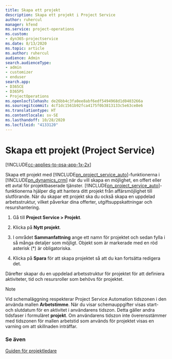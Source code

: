```yaml
---
title: Skapa ett projekt
description: Skapa ett projekt i Project Service
author: ruhercul
manager: kfend
ms.service: project-operations
ms.custom:
- dyn365-projectservice
ms.date: 8/13/2020
ms.topic: article
ms.author: ruhercul
audience: Admin
search.audienceType:
- admin
- customizer
- enduser
search.app:
- D365CE
- D365PS
- ProjectOperations
ms.openlocfilehash: de26bb4c3fa0ee8abf6edf5494968d1d0403266a
ms.sourcegitcommit: 4cf1dc1561b92fca4175f0b3813133c5e63ce8e6
ms.translationtype: HT
ms.contentlocale: sv-SE
ms.lasthandoff: 10/28/2020
ms.locfileid: "4133120"
---
```

# <a name="create-a-project-project-service"></a>Skapa ett projekt (Project Service)

[!INCLUDE[cc-applies-to-psa-app-1x-2x](../includes/cc-applies-to-psa-app-1x-2x.md)]

Skapa ett projekt med [!INCLUDE[pn_project_service_auto](../includes/pn-project-service-auto.md)]-funktionerna i [!INCLUDE[pn_dynamics_crm](../includes/pn-dynamics-crm.md)] när du vill skapa en möjlighet, en offert eller ett avtal för projektbaserade tjänster. [!INCLUDE[pn_project_service_auto](../includes/pn-project-service-auto.md)]-funktionerna hjälper dig att hantera ditt projekt från affärsmöjlighet till slutförande. När du skapar ett projekt ska du också skapa en uppdelad arbetsstruktur, vilket påverkar dina offerter, utgiftsuppskattningar och resurshantering.  
  
1.  Gå till **Project Service > Projekt**.  
  
2.  Klicka på **Nytt projekt**.  
  
3.  I området **Sammanfattning** ange ett namn för projektet och sedan fylla i så många detaljer som möjligt. Objekt som är markerade med en röd asterisk (*) är obligatoriska.  
  
4.  Klicka på **Spara** för att skapa projektet så att du kan fortsätta redigera det.  
  
Därefter skapar du en uppdelad arbetsstruktur för projektet för att definiera aktiviteter, tid och resursroller som behövs för projektet.  

> [!NOTE]
> Vid schemaläggning respekterar Project Service Automation tidszonen i den använda mallen **Arbetstimme**. När du visar schemauppgifter visas start- och slutdatum för en aktivitet i användarens tidszon. Detta gäller andra tidsfaser i formuläret **projekt**. Om användarens tidszon inte överensstämmer med tidszonen för mallen arbetstid som används för projektet visas en varning om att skillnaden inträffar. 
  
### <a name="see-also"></a>Se även  
 [Guiden för projektledare](../psa/project-manager-guide.md)
